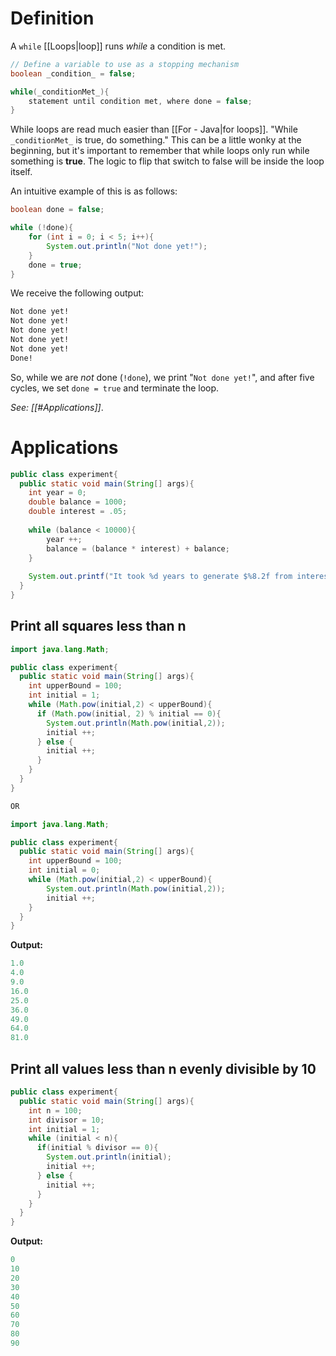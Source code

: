 # Definition

A `while` [[Loops|loop]] runs _while_ a condition is met.
```java
// Define a variable to use as a stopping mechanism
boolean _condition_ = false;

while(_conditionMet_){
	statement until condition met, where done = false;
}
```
While loops are read much easier than [[For - Java|for loops]]. "While `_conditionMet_` is true, do something." This can be a little wonky at the beginning, but it's important to remember that while loops only run while something is **true**. The logic to flip that switch to false will be inside the loop itself. 

An intuitive example of this is as follows:
```java
boolean done = false;

while (!done){
	for (int i = 0; i < 5; i++){
		System.out.println("Not done yet!");
	}
	done = true;
}
```
We receive the following output: 
```txt
Not done yet!
Not done yet!
Not done yet!
Not done yet!
Not done yet!
Done!
```
So, while we are _not_ done (`!done`), we print "`Not done yet!`", and after five cycles, we set `done = true` and terminate the loop.

_See: [[#Applications]]_.
# Applications
```java
public class experiment{
  public static void main(String[] args){
    int year = 0;
    double balance = 1000;
    double interest = .05;
    
    while (balance < 10000){
	    year ++;
	    balance = (balance * interest) + balance;
    }
    
    System.out.printf("It took %d years to generate $%8.2f from interest.", year, balance);
  }
}
```
## Print all squares less than n
```java
import java.lang.Math;

public class experiment{
  public static void main(String[] args){
    int upperBound = 100;
    int initial = 1;
    while (Math.pow(initial,2) < upperBound){
      if (Math.pow(initial, 2) % initial == 0){
        System.out.println(Math.pow(initial,2));
        initial ++;
      } else {
        initial ++;
      }
    }
  }
}

OR

import java.lang.Math;

public class experiment{
  public static void main(String[] args){
    int upperBound = 100;
    int initial = 0;
    while (Math.pow(initial,2) < upperBound){
        System.out.println(Math.pow(initial,2));
        initial ++;
    }
  }
}
```
**Output:**
```java
1.0
4.0
9.0
16.0
25.0
36.0
49.0
64.0
81.0
```
## Print all values less than n evenly divisible by 10
```java
public class experiment{
  public static void main(String[] args){
    int n = 100;
    int divisor = 10;
    int initial = 1;
    while (initial < n){
      if(initial % divisor == 0){
        System.out.println(initial);
        initial ++;
      } else {
        initial ++;
      }
    }
  }
}
```
**Output:**
```java
0
10
20
30
40
50
60
70
80
90
```